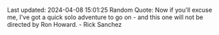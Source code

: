 Last updated: 2024-04-08 15:01:25
Random Quote: Now if you'll excuse me, I've got a quick solo adventure to go on - and this one will not be directed by Ron Howard. - Rick Sanchez